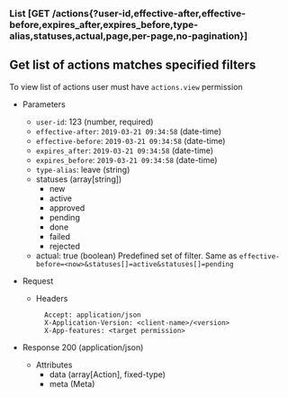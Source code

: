 ### List [GET /actions{?user-id,effective-after,effective-before,expires_after,expires_before,type-alias,statuses,actual,page,per-page,no-pagination}]

## Get list of actions matches specified filters
To view list of actions user must have `actions.view` permission

+ Parameters
    + `user-id`: 123 (number, required)
    + `effective-after`: `2019-03-21 09:34:58` (date-time)
    + `effective-before`: `2019-03-21 09:34:58` (date-time)
    + `expires_after`: `2019-03-21 09:34:58` (date-time)
    + `expires_before`: `2019-03-21 09:34:58` (date-time)
    + `type-alias`: leave (string)
    + statuses (array[string])
        - new
        - active
        - approved
        - pending
        - done
        - failed
        - rejected
    + actual: true (boolean)
        Predefined set of filter. Same as `effective-before=<now>&statuses[]=active&statuses[]=pending`
    <!-- include(../pagination_parameters.md) -->

+ Request
    + Headers
    
            Accept: application/json
            X-Application-Version: <client-name>/<version>
            X-App-features: <target permission>

+ Response 200 (application/json)
    + Attributes
        + data (array[Action], fixed-type)
        + meta (Meta)

<!-- include(../error_responses.md) -->
